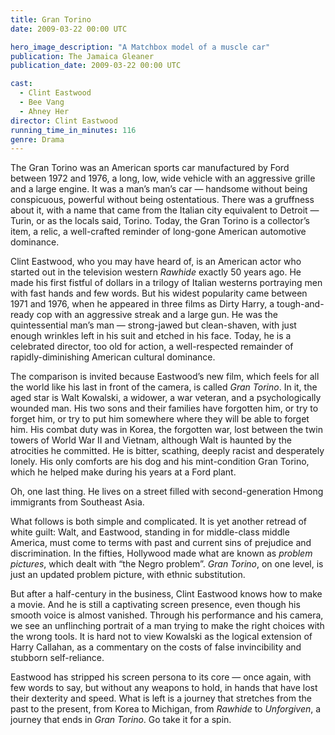 ```yaml
---
title: Gran Torino
date: 2009-03-22 00:00 UTC

hero_image_description: "A Matchbox model of a muscle car"
publication: The Jamaica Gleaner
publication_date: 2009-03-22 00:00 UTC

cast:
  - Clint Eastwood
  - Bee Vang
  - Ahney Her
director: Clint Eastwood
running_time_in_minutes: 116
genre: Drama
---
```


The Gran Torino was an American sports car manufactured by Ford between 1972 and
1976, a long, low, wide vehicle with an aggressive grille and a large engine. It
was a man’s man’s car — handsome without being conspicuous, powerful without
being ostentatious. There was a gruffness about it, with a name that came from
the Italian city equivalent to Detroit — Turin, or as the locals said, Torino.
Today, the Gran Torino is a collector’s item, a relic, a well-crafted reminder
of long-gone American automotive dominance.

Clint Eastwood, who you may have heard of, is an American actor who started out
in the television western *Rawhide* exactly 50 years ago. He made his first
fistful of dollars in a trilogy of Italian westerns portraying men with fast
hands and few words. But his widest popularity came between 1971 and 1976, when
he appeared in three films as Dirty Harry, a tough-and-ready cop with an
aggressive streak and a large gun. He was the quintessential man’s man —
strong-jawed but clean-shaven, with just enough wrinkles left in his suit and
etched in his face. Today, he is a celebrated director, too old for action, a
well-respected remainder of rapidly-diminishing American cultural dominance.

The comparison is invited because Eastwood’s new film, which feels for all the
world like his last in front of the camera, is called *Gran Torino*. In it, the
aged star is Walt Kowalski, a widower, a war veteran, and a psychologically
wounded man. His two sons and their families have forgotten him, or try to
forget him, or try to put him somewhere where they will be able to forget him.
His combat duty was in Korea, the forgotten war, lost between the twin towers of
World War II and Vietnam, although Walt is haunted by the atrocities he
committed. He is bitter, scathing, deeply racist and desperately lonely. His
only comforts are his dog and his mint-condition Gran Torino, which he helped
make during his years at a Ford plant.

Oh, one last thing. He lives on a street filled with second-generation Hmong
immigrants from Southeast Asia.

What follows is both simple and complicated. It is yet another retread of white
guilt: Walt, and Eastwood, standing in for middle-class middle America, must
come to terms with past and current sins of prejudice and discrimination. In the
fifties, Hollywood made what are known as *problem pictures*, which dealt with
“the Negro problem”. *Gran Torino*, on one level, is just an updated problem
picture, with ethnic substitution.

But after a half-century in the business, Clint Eastwood knows how to make a
movie. And he is still a captivating screen presence, even though his smooth
voice is almost vanished. Through his performance and his camera, we see an
unflinching portrait of a man trying to make the right choices with the wrong
tools. It is hard not to view Kowalski as the logical extension of Harry
Callahan, as a commentary on the costs of false invincibility and stubborn
self-reliance.

Eastwood has stripped his screen persona to its core — once again, with few
words to say, but without any weapons to hold, in hands that have lost their
dexterity and speed. What is left is a journey that stretches from the past to
the present, from Korea to Michigan, from *Rawhide* to *Unforgiven*, a journey
that ends in *Gran Torino*. Go take it for a spin.
